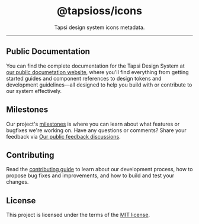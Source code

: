 <div align="center">

# @tapsioss/icons

</div>

<div align="center">

Tapsi design system icons metadata.

</div>

<hr />

## Public Documentation

You can find the complete documentation for the Tapsi Design System at
[our public documetation website](https://tap30.github.io/web-components), where
you'll find everything from getting started guides and component references to
design tokens and development guidelines—all designed to help you build with or
contribute to our system effectively.

## Milestones

Our project's [milestones](https://github.com/Tap30/web-components/milestones)
is where you can learn about what features or bugfixes we're working on. Have
any questions or comments? Share your feedback via
[Our public feedback discussions](https://github.com/Tap30/web-components/discussions/categories/feedback).

## Contributing

Read the
[contributing guide](https://github.com/Tap30/web-components/blob/main/CONTRIBUTING.md)
to learn about our development process, how to propose bug fixes and
improvements, and how to build and test your changes.

## License

This project is licensed under the terms of the
[MIT license](https://github.com/Tap30/web-components/blob/main/LICENSE).
